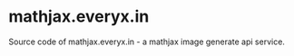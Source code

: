 mathjax.everyx.in
=================

Source code of mathjax.everyx.in - a mathjax image generate api service.
